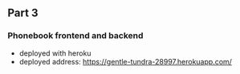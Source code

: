 ## Part 3

### Phonebook frontend and backend

- deployed with heroku
- deployed address: https://gentle-tundra-28997.herokuapp.com/